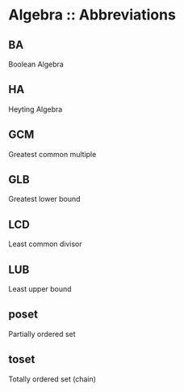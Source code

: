 # Algebra :: Abbreviations

## BA
Boolean Algebra

## HA
Heyting Algebra

## GCM
Greatest common multiple

## GLB
Greatest lower bound

## LCD
Least common divisor

## LUB
Least upper bound

## poset
Partially ordered set

## toset
Totally ordered set (chain)
